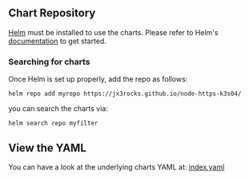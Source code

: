 
## Chart Repository

[Helm](https://helm.sh) must be installed to use the charts.
Please refer to Helm's [documentation](https://helm.sh/docs/) to get started.

### Searching for charts

Once Helm is set up properly, add the repo as follows:

    helm repo add myrepo https://jx3rocks.github.io/node-https-k3s04/

you can search the charts via:

    helm search repo myfilter

## View the YAML

You can have a look at the underlying charts YAML at: [index.yaml](index.yaml)

